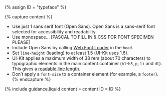 {% assign ID = "typeface" %}

{% capture content %}
- Use just 1 sans serif font (Open Sans). Open Sans is a sans-serif font selected for accessibility and readability.
- Use monospace... [PASCAL TO FILL IN & CSS FOR FONT SPECIMEN PLEASE]
- Include Open Sans by calling [Web Font Loader](https://github.com/typekit/webfontloader) in the `head`.
- Set `line-height` (leading) to at least 1.5 (UI-Kit uses 1.6).
- UI-Kit applies a maximum width of 38 rem (about 70 characters) to typographic elements in the main content container (`h1`-`h5`, `p`, `li` and `dl`). This gives a [readable line length](https://www.smashingmagazine.com/2014/09/balancing-line-length-font-size-responsive-web-design/#line-length-measure-and-reading).
- Don’t apply a `font-size` to a container element (for example, a `footer`).
{% endcapture %}

{% include guidance.liquid  content = content  ID = ID %}
